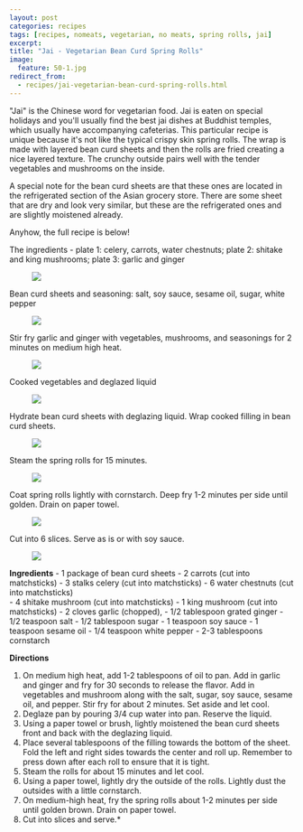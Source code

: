 ```yaml
---
layout: post
categories: recipes
tags: [recipes, nomeats, vegetarian, no meats, spring rolls, jai]
excerpt: 
title: "Jai - Vegetarian Bean Curd Spring Rolls"
image:
  feature: 50-1.jpg
redirect_from: 
  - recipes/jai-vegetarian-bean-curd-spring-rolls.html
---
```


"Jai" is the Chinese word for vegetarian food.  Jai is eaten on special holidays and you'll usually find the best jai dishes at Buddhist temples, which usually have accompanying cafeterias. This particular recipe is unique because it's not like the typical crispy skin spring rolls. The wrap is made with layered bean curd sheets and then the rolls are fried creating a nice layered texture.  The crunchy outside pairs well with the tender vegetables and mushrooms on the inside.

A special note for the bean curd sheets are that these ones are located in the refrigerated section of the Asian grocery store.  There are some sheet that are dry and look very similar, but these are the refrigerated ones and are slightly moistened already.

Anyhow, the full recipe is below!

The ingredients - plate 1: celery, carrots, water chestnuts; plate 2: shitake and king mushrooms; plate 3:  garlic and ginger

<figure> <img src='/images/50-2.jpg'> </figure>

Bean curd sheets and seasoning: salt, soy sauce, sesame oil, sugar, white pepper

<figure> <img src='/images/50-3.jpg'> </figure>

Stir fry garlic and ginger with vegetables, mushrooms, and seasonings for 2 minutes on medium high heat.

<figure> <img src='/images/50-4.jpg'> </figure>

Cooked vegetables and deglazed liquid

<figure> <img src='/images/50-5.jpg'> </figure>

Hydrate bean curd sheets with deglazing liquid.  Wrap cooked filling in bean curd sheets.

<figure> <img src='/images/50-6.jpg'> </figure>

Steam the spring rolls for 15 minutes.

<figure> <img src='/images/50-7.jpg'> </figure>

Coat spring rolls lightly with cornstarch. Deep fry 1-2 minutes per side until golden.  Drain on paper towel.

<figure> <img src='/images/50-8.jpg'> </figure>

Cut into 6 slices.  Serve as is or with soy sauce.

<figure> <img src='/images/50-9.jpg'> </figure>
<section class='recipe'>
<p><strong>Ingredients</strong>
- 1 package of bean curd sheets
- 2 carrots (cut into matchsticks)
- 3 stalks celery (cut into matchsticks)
- 6 water chestnuts (cut into matchsticks)<br/>- 4 shitake mushroom (cut into matchsticks)
- 1 king mushroom (cut into matchsticks)
- 2 cloves garlic (chopped), 
- 1/2 tablespoon grated ginger
- 1/2 teaspoon salt
- 1/2 tablespoon sugar
- 1 teaspoon soy sauce
- 1 teaspoon sesame oil
- 1/4 teaspoon white pepper
- 2-3 tablespoons cornstarch</p>

<p><strong>Directions</strong></p>

<ol><li>On medium high heat, add 1-2 tablespoons of oil to pan.  Add in garlic and ginger and fry for 30 seconds to release the flavor.  Add in vegetables and mushroom along with the salt, sugar, soy sauce, sesame oil, and pepper.  Stir fry for about 2 minutes.  Set aside and let cool.</li><li>Deglaze pan by pouring 3/4 cup water into pan.  Reserve the liquid.</li><li>Using a paper towel or brush, lightly moistened the bean curd sheets  front and back with the deglazing liquid.</li><li>Place several tablespoons of the filling towards the bottom of the sheet.  Fold the left and right sides towards the center and roll up.  Remember to press down after each roll to ensure that it is tight.  </li><li>Steam the rolls for about 15 minutes and let cool.</li><li>Using a paper towel, lightly dry the outside of the rolls.  Lightly dust the outsides with a little cornstarch.</li><li>On medium-high heat, fry the spring rolls about 1-2 minutes per side until golden brown.  Drain on paper towel.</li><li>Cut into slices and serve.*</li></ol></section>